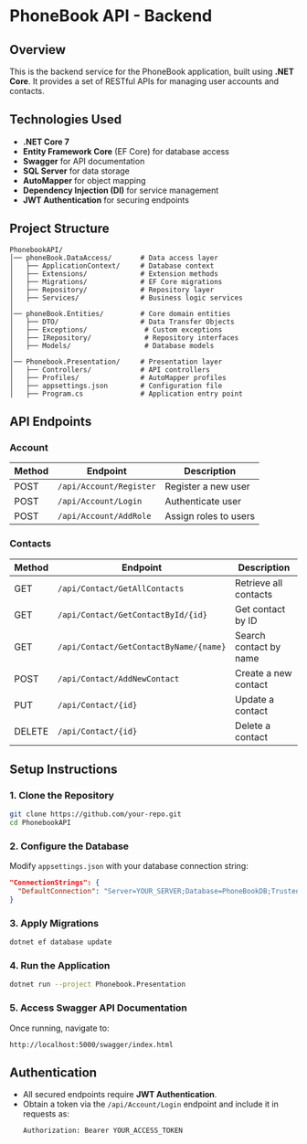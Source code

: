 # PhoneBook API - Backend

## Overview
This is the backend service for the PhoneBook application, built using **.NET Core**. It provides a set of RESTful APIs for managing user accounts and contacts.

## Technologies Used
- **.NET Core 7**
- **Entity Framework Core** (EF Core) for database access
- **Swagger** for API documentation
- **SQL Server** for data storage
- **AutoMapper** for object mapping
- **Dependency Injection (DI)** for service management
- **JWT Authentication** for securing endpoints

## Project Structure
```
PhonebookAPI/
│── phoneBook.DataAccess/       # Data access layer
│   ├── ApplicationContext/     # Database context
│   ├── Extensions/             # Extension methods
│   ├── Migrations/             # EF Core migrations
│   ├── Repository/             # Repository layer
│   ├── Services/               # Business logic services
│
│── phoneBook.Entities/         # Core domain entities
│   ├── DTO/                    # Data Transfer Objects
│   ├── Exceptions/              # Custom exceptions
│   ├── IRepository/             # Repository interfaces
│   ├── Models/                  # Database models
│
│── Phonebook.Presentation/     # Presentation layer
│   ├── Controllers/            # API controllers
│   ├── Profiles/               # AutoMapper profiles
│   ├── appsettings.json        # Configuration file
│   ├── Program.cs              # Application entry point
```

## API Endpoints
### Account
| Method | Endpoint               | Description           |
|--------|------------------------|-----------------------|
| POST   | `/api/Account/Register` | Register a new user  |
| POST   | `/api/Account/Login`    | Authenticate user    |
| POST   | `/api/Account/AddRole`  | Assign roles to users |

### Contacts
| Method | Endpoint                            | Description                 |
|--------|------------------------------------|-----------------------------|
| GET    | `/api/Contact/GetAllContacts`      | Retrieve all contacts       |
| GET    | `/api/Contact/GetContactById/{id}` | Get contact by ID           |
| GET    | `/api/Contact/GetContactByName/{name}` | Search contact by name |
| POST   | `/api/Contact/AddNewContact`       | Create a new contact        |
| PUT    | `/api/Contact/{id}`                | Update a contact            |
| DELETE | `/api/Contact/{id}`                | Delete a contact            |

## Setup Instructions
### 1. Clone the Repository
```sh
git clone https://github.com/your-repo.git
cd PhonebookAPI
```

### 2. Configure the Database
Modify `appsettings.json` with your database connection string:
```json
"ConnectionStrings": {
  "DefaultConnection": "Server=YOUR_SERVER;Database=PhoneBookDB;Trusted_Connection=True;"
}
```

### 3. Apply Migrations
```sh
dotnet ef database update
```

### 4. Run the Application
```sh
dotnet run --project Phonebook.Presentation
```

### 5. Access Swagger API Documentation
Once running, navigate to:
```
http://localhost:5000/swagger/index.html
```

## Authentication
- All secured endpoints require **JWT Authentication**.
- Obtain a token via the `/api/Account/Login` endpoint and include it in requests as:
  ```sh
  Authorization: Bearer YOUR_ACCESS_TOKEN
  ```
